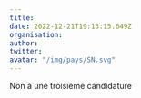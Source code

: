 ```yaml
---
title: 
date: 2022-12-21T19:13:15.649Z
organisation: 
author: 
twitter: 
avatar: "/img/pays/SN.svg"
---
```


Non à une troisième candidature 